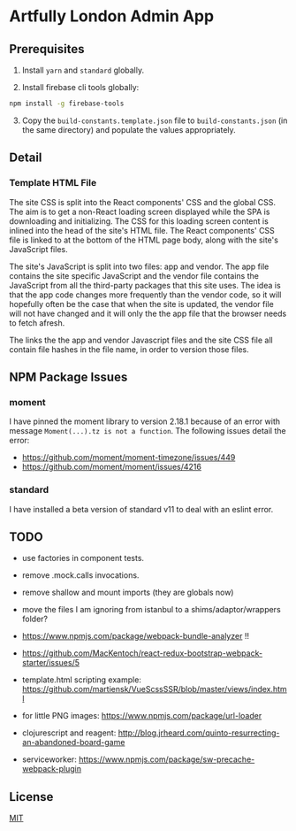 # Artfully London Admin App

## Prerequisites

1. Install `yarn` and `standard` globally.

2. Install firebase cli tools globally:

```bash
npm install -g firebase-tools
```

3. Copy the `build-constants.template.json` file to `build-constants.json`
(in the same directory) and populate the values appropriately.

## Detail

### Template HTML File

The site CSS is split into the React components' CSS and the global CSS. The aim is to
get a non-React loading screen displayed while the SPA is downloading and initializing.
The CSS for this loading screen content is inlined into the head of the 
site's HTML file. The React components' CSS file is linked to at the bottom 
of the HTML page body, along with the site's JavaScript files.

The site's JavaScript is split into two files: app and vendor. The app file
contains the site specific JavaScript and the vendor file contains the
JavaScript from all the third-party packages that this site uses. The idea
is that the app code changes more frequently than the vendor code, so it will
hopefully often be the case that when the site is updated, the vendor file
will not have changed and it will only the the app file that the browser
needs to fetch afresh.

The links the the app and vendor Javascript files and the site CSS file all
contain file hashes in the file name, in order to version those files.

## NPM Package Issues

### moment

I have pinned the moment library to version 2.18.1 because of an error
with message ```Moment(...).tz is not a function```. The following issues
detail the error:

- https://github.com/moment/moment-timezone/issues/449
- https://github.com/moment/moment/issues/4216

### standard

I have installed a beta version of standard v11 to deal with an eslint error.

## TODO

- use factories in component tests.
- remove .mock.calls invocations.
- remove shallow and mount imports (they are globals now)
- move the files I am ignoring from istanbul to a shims/adaptor/wrappers folder?

- https://www.npmjs.com/package/webpack-bundle-analyzer !!
- https://github.com/MacKentoch/react-redux-bootstrap-webpack-starter/issues/5
- template.html scripting example: https://github.com/martiensk/VueScssSSR/blob/master/views/index.html
- for little PNG images: https://www.npmjs.com/package/url-loader
- clojurescript and reagent: http://blog.jrheard.com/quinto-resurrecting-an-abandoned-board-game
- serviceworker: https://www.npmjs.com/package/sw-precache-webpack-plugin

## License

[MIT](LICENSE)
